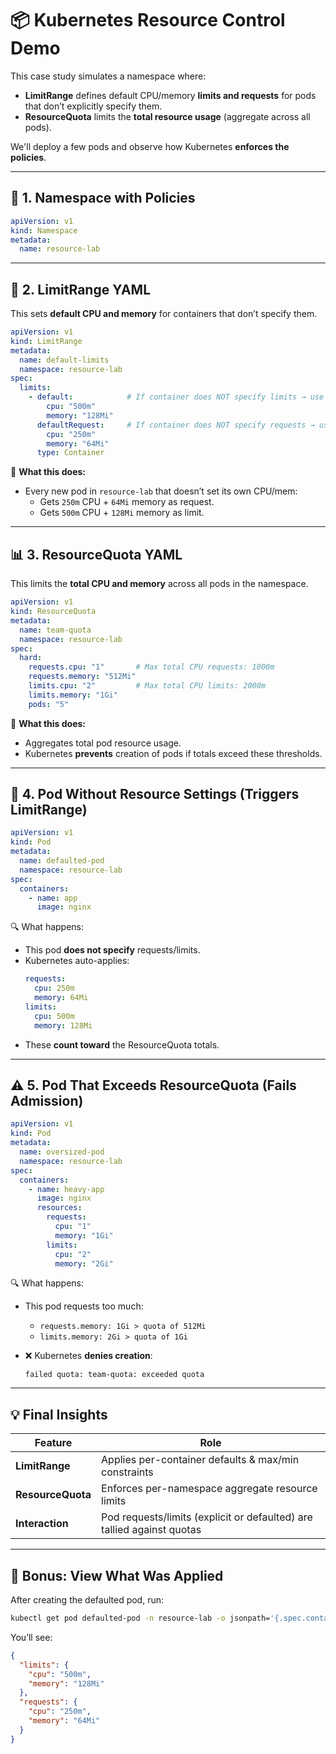 # 📦 Kubernetes Resource Control Demo

This case study simulates a namespace where:

- **LimitRange** defines default CPU/memory **limits and requests** for pods that don’t explicitly specify them.
- **ResourceQuota** limits the **total resource usage** (aggregate across all pods).

We'll deploy a few pods and observe how Kubernetes **enforces the policies**.

---

## 🧱 1. Namespace with Policies

```yaml
apiVersion: v1
kind: Namespace
metadata:
  name: resource-lab
```

---

## 📏 2. LimitRange YAML

This sets **default CPU and memory** for containers that don’t specify them.

```yaml
apiVersion: v1
kind: LimitRange
metadata:
  name: default-limits
  namespace: resource-lab
spec:
  limits:
    - default:            # If container does NOT specify limits → use these
        cpu: "500m"
        memory: "128Mi"
      defaultRequest:     # If container does NOT specify requests → use these
        cpu: "250m"
        memory: "64Mi"
      type: Container
```

📝 **What this does:**

- Every new pod in `resource-lab` that doesn’t set its own CPU/mem:
  - Gets `250m` CPU + `64Mi` memory as request.
  - Gets `500m` CPU + `128Mi` memory as limit.

---

## 📊 3. ResourceQuota YAML

This limits the **total CPU and memory** across all pods in the namespace.

```yaml
apiVersion: v1
kind: ResourceQuota
metadata:
  name: team-quota
  namespace: resource-lab
spec:
  hard:
    requests.cpu: "1"       # Max total CPU requests: 1000m
    requests.memory: "512Mi"
    limits.cpu: "2"         # Max total CPU limits: 2000m
    limits.memory: "1Gi"
    pods: "5"
```

📝 **What this does:**

- Aggregates total pod resource usage.
- Kubernetes **prevents** creation of pods if totals exceed these thresholds.

---

## 🚀 4. Pod Without Resource Settings (Triggers LimitRange)

```yaml
apiVersion: v1
kind: Pod
metadata:
  name: defaulted-pod
  namespace: resource-lab
spec:
  containers:
    - name: app
      image: nginx
```

🔍 What happens:

- This pod **does not specify** requests/limits.
- Kubernetes auto-applies:
  ```yaml
  requests:
    cpu: 250m
    memory: 64Mi
  limits:
    cpu: 500m
    memory: 128Mi
  ```
- These **count toward** the ResourceQuota totals.

---

## ⚠️ 5. Pod That Exceeds ResourceQuota (Fails Admission)

```yaml
apiVersion: v1
kind: Pod
metadata:
  name: oversized-pod
  namespace: resource-lab
spec:
  containers:
    - name: heavy-app
      image: nginx
      resources:
        requests:
          cpu: "1"
          memory: "1Gi"
        limits:
          cpu: "2"
          memory: "2Gi"
```

🔍 What happens:

- This pod requests too much:
  - `requests.memory: 1Gi > quota of 512Mi`
  - `limits.memory: 2Gi > quota of 1Gi`
- ❌ Kubernetes **denies creation**:
  
  ```
  failed quota: team-quota: exceeded quota
  ```

---

## 💡 Final Insights

| Feature       | Role                                                |
|---------------|-----------------------------------------------------|
| **LimitRange** | Applies per-container defaults & max/min constraints |
| **ResourceQuota** | Enforces per-namespace aggregate resource limits     |
| **Interaction** | Pod requests/limits (explicit or defaulted) are tallied against quotas |

---

## 🧪 Bonus: View What Was Applied

After creating the defaulted pod, run:

```bash
kubectl get pod defaulted-pod -n resource-lab -o jsonpath='{.spec.containers[*].resources}'
```

You’ll see:

```json
{
  "limits": {
    "cpu": "500m",
    "memory": "128Mi"
  },
  "requests": {
    "cpu": "250m",
    "memory": "64Mi"
  }
}
```